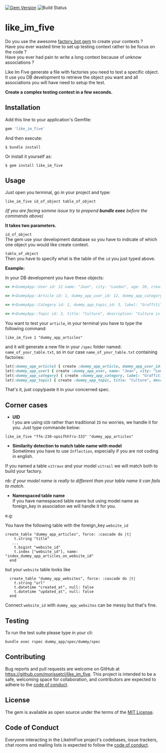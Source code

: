 [![Gem Version](https://badge.fury.io/rb/like_im_five.svg)](https://badge.fury.io/rb/like_im_five)
![Build Status](https://img.shields.io/circleci/build/github/morissetcl/like_im_five/master)
# like_im_five

Do you use the awesome [factory_bot gem](https://github.com/thoughtbot/factory_bot) to create your contexts ?  
Have you ever wasted time to set up testing context rather to be focus on the code ?  
Have you ever had pain to write a long context because of unknow associations ?

Like Im Five generate a file with factories you need to test a specific object. It use you DB development to retrieve the object you want and all associations you will have need to setup the test.

**Create a complex testing context in a few seconds.**

## Installation

Add this line to your application's Gemfile:

```ruby
gem 'like_im_five'
```

And then execute:

    $ bundle install

Or install it yourself as:

    $ gem install like_im_five

## Usage

Just open you terminal, go in your project and type:

`like_im_five id_of_object table_of_object`

*(if you are facing somme issue try to prepend **bundle exec** before the commands above)*

**It takes two parameters.**

`id_of_object`  
The gem use your development database so you have to indicate of which one object you would like create context.

`table_of_object`  
Then you have to specify what is the table of the `id` you just typed above.

**Example:**

In your DB development you have these objects:

```ruby
=> #<DummyApp::User id: 12 name: "Jean", city: "London", age: 20, created_at: "2019-12-30 22:45:33", updated_at: "2019-12-30 22:45:33">

=> #<DummyApp::Article id: 1, dummy_app_user_id: 12, dummy_app_category_id: 1, title: "Subway Art 25th", body: "Anniversary Edition", created_at: "2019-12-30 22:45:33", updated_at: "2019-12-30 22:45:33">

=> #<DummyApp::Category id: 1, dummy_app_topic_id: 3, label: "Graffiti", created_at: "2019-12-30 22:45:33", updated_at: "2019-12-30 22:45:33">

=> #<DummyApp::Topic id: 3, title: "Culture", description: "Culture is beautiful", created_at: "2019-12-30 22:45:33", updated_at: "2019-12-30 22:45:33">
```

You want to test your `article`, in your terminal you have to type the following command:

`like_im_five 1 "dummy_app_articles"`

and it will generate a new file in your `/spec` folder named: `name_of_your_table.txt`, so in our case `name_of_your_table.txt` containing factories:

```ruby
let(:dummy_app_article) { create :dummy_app_article, dummy_app_user_id: 12, dummy_app_category_id: 1, title: "Subway Art 25th", body: "Anniversary Edition" }
let(:dummy_app_user) { create :dummy_app_user, name: "Jean", city: "London", age: 20 }
let(:dummy_app_category) { create :dummy_app_category, label: "Graffiti", dummy_app_topic_id: 3 }
let(:dummy_app_topic) { create :dummy_app_topic, title: "Culture", description: "Culture is beautiful" }
```

That's it, just copy/paste it in your concerned spec.

## Corner cases

  - **UID**  
I you are using `UID` rather than traditional `ID` no worries, we handle it for you. Just type commande below:

`like_im_five "ffe-230-opoifhhfru-333" "dummy_app_articles"`

  - **Similarity detection to match table name with model**  
Sometimes you have to use `Inflection`, especially if you are not coding in english.

If you named a table `vitraux` and your model `vitrail` we will match both to build your factory.

*nb: if your model name is really to different than your table name it can fails to match.*

  - **Namespaced table name**  
If you have namespaced table name but using model name as foreign_key in association we will handle it for you.

e.g:

You have the following table with the foreign_key ``website_id``
```  
create_table "dummy_app_articles", force: :cascade do |t|
    t.string "title"
   ...
    t.bigint "website_id"
    t.index ["website_id"], name: "index_dummy_app_articles_on_website_id"
  end
  ```

  but your ``website`` table looks like
````
  create_table "dummy_app_websites", force: :cascade do |t|
    t.string "url"
    t.datetime "created_at", null: false
    t.datetime "updated_at", null: false
  end
  ````

Connect `website_id` with `dummy_app_websites` can be messy but that's fine.

## Testing

To run the test suite please type in your cli:

`bundle exec rspec dummy_app/spec/dummy/spec`

## Contributing

Bug reports and pull requests are welcome on GitHub at https://github.com/morissetcl/like_im_five. This project is intended to be a safe, welcoming space for collaboration, and contributors are expected to adhere to the [code of conduct](https://github.com/morissetcl/like_im_five/blob/master/CODE_OF_CONDUCT.md).


## License

The gem is available as open source under the terms of the [MIT License](https://opensource.org/licenses/MIT).

## Code of Conduct

Everyone interacting in the LikeImFive project's codebases, issue trackers, chat rooms and mailing lists is expected to follow the [code of conduct](https://github.com/morissetcl/like_im_five/blob/master/CODE_OF_CONDUCT.md).
